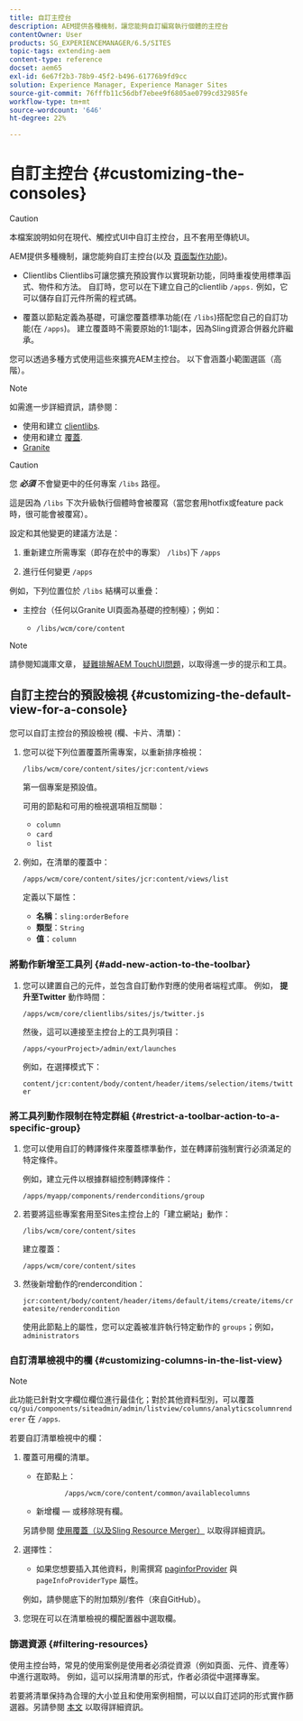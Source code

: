 ```yaml
---
title: 自訂主控台
description: AEM提供各種機制，讓您能夠自訂編寫執行個體的主控台
contentOwner: User
products: SG_EXPERIENCEMANAGER/6.5/SITES
topic-tags: extending-aem
content-type: reference
docset: aem65
exl-id: 6e67f2b3-78b9-45f2-b496-61776b9fd9cc
solution: Experience Manager, Experience Manager Sites
source-git-commit: 76fffb11c56dbf7ebee9f6805ae0799cd32985fe
workflow-type: tm+mt
source-wordcount: '646'
ht-degree: 22%

---
```


# 自訂主控台 {#customizing-the-consoles}

>[!CAUTION]
>
>本檔案說明如何在現代、觸控式UI中自訂主控台，且不套用至傳統UI。

AEM提供多種機制，讓您能夠自訂主控台(以及 [頁面製作功能](/help/sites-developing/customizing-page-authoring-touch.md))。

* Clientlibs Clientlibs可讓您擴充預設實作以實現新功能，同時重複使用標準函式、物件和方法。 自訂時，您可以在下建立自己的clientlib `/apps.` 例如，它可以儲存自訂元件所需的程式碼。

* 覆蓋以節點定義為基礎，可讓您覆蓋標準功能(在 `/libs`)搭配您自己的自訂功能(在 `/apps`)。 建立覆蓋時不需要原始的1:1副本，因為Sling資源合併器允許繼承。

您可以透過多種方式使用這些來擴充AEM主控台。 以下會涵蓋小範圍選區（高階）。

>[!NOTE]
>
>如需進一步詳細資訊，請參閱：
>
>* 使用和建立 [clientlibs](/help/sites-developing/clientlibs.md).
>* 使用和建立 [覆蓋](/help/sites-developing/overlays.md).
>* [Granite](https://helpx.adobe.com/experience-manager/6-5/sites/developing/using/reference-materials/granite-ui/api/index.html)
>


>[!CAUTION]
>
>您 ***必須*** 不會變更中的任何專案 `/libs` 路徑。
>
>這是因為 `/libs` 下次升級執行個體時會被覆寫（當您套用hotfix或feature pack時，很可能會被覆寫）。
>
>設定和其他變更的建議方法是：
>
>1. 重新建立所需專案（即存在於中的專案） `/libs`)下 `/apps`
>
>1. 進行任何變更 `/apps`
>

例如，下列位置位於 `/libs` 結構可以重疊：

* 主控台（任何以Granite UI頁面為基礎的控制檯）；例如：

   * `/libs/wcm/core/content`

>[!NOTE]
>
>請參閱知識庫文章， [疑難排解AEM TouchUI問題](https://helpx.adobe.com/experience-manager/kb/troubleshooting-aem-touchui-issues.html)，以取得進一步的提示和工具。

## 自訂主控台的預設檢視 {#customizing-the-default-view-for-a-console}

您可以自訂主控台的預設檢視 (欄、卡片、清單)：

1. 您可以從下列位置覆蓋所需專案，以重新排序檢視：

   `/libs/wcm/core/content/sites/jcr:content/views`

   第一個專案是預設值。

   可用的節點和可用的檢視選項相互關聯：

   * `column`
   * `card`
   * `list`

1. 例如，在清單的覆蓋中：

   `/apps/wcm/core/content/sites/jcr:content/views/list`

   定義以下屬性：

   * **名稱**：`sling:orderBefore`
   * **類型**：`String`
   * **值**：`column`

### 將動作新增至工具列 {#add-new-action-to-the-toolbar}

1. 您可以建置自己的元件，並包含自訂動作對應的使用者端程式庫。 例如， **提升至Twitter** 動作時間：

   `/apps/wcm/core/clientlibs/sites/js/twitter.js`

   然後，這可以連接至主控台上的工具列項目：

   `/apps/<yourProject>/admin/ext/launches`

   例如，在選擇模式下：

   `content/jcr:content/body/content/header/items/selection/items/twitter`

### 將工具列動作限制在特定群組 {#restrict-a-toolbar-action-to-a-specific-group}

1. 您可以使用自訂的轉譯條件來覆蓋標準動作，並在轉譯前強制實行必須滿足的特定條件。

   例如，建立元件以根據群組控制轉譯條件：

   `/apps/myapp/components/renderconditions/group`

1. 若要將這些專案套用至Sites主控台上的「建立網站」動作：

   `/libs/wcm/core/content/sites`

   建立覆蓋：

   `/apps/wcm/core/content/sites`

1. 然後新增動作的rendercondition：

   `jcr:content/body/content/header/items/default/items/create/items/createsite/rendercondition`

   使用此節點上的屬性，您可以定義被准許執行特定動作的 `groups`；例如，`administrators`

### 自訂清單檢視中的欄 {#customizing-columns-in-the-list-view}

>[!NOTE]
>
>此功能已針對文字欄位欄位進行最佳化；對於其他資料型別，可以覆蓋 `cq/gui/components/siteadmin/admin/listview/columns/analyticscolumnrenderer` 在 `/apps`.

若要自訂清單檢視中的欄：

1. 覆蓋可用欄的清單。

   * 在節點上：

     ```
            /apps/wcm/core/content/common/availablecolumns
     ```

   * 新增欄 — 或移除現有欄。

   另請參閱 [使用覆蓋（以及Sling Resource Merger）](/help/sites-developing/overlays.md) 以取得詳細資訊。

1. 選擇性：

   * 如果您想要插入其他資料，則需撰寫 [paginforProvider](https://helpx.adobe.com/experience-manager/6-5/sites/developing/using/reference-materials/javadoc/com/day/cq/wcm/api/PageInfoProvider.html) 與
     `pageInfoProviderType` 屬性。

   例如，請參閱底下的附加類別/套件（來自GitHub）。

1. 您現在可以在清單檢視的欄配置器中選取欄。

### 篩選資源 {#filtering-resources}

使用主控台時，常見的使用案例是使用者必須從資源（例如頁面、元件、資產等）中進行選取時。 例如，這可以採用清單的形式，作者必須從中選擇專案。

若要將清單保持為合理的大小並且和使用案例相關，可以以自訂述詞的形式實作篩選器。另請參閱 [本文](/help/sites-developing/customizing-page-authoring-touch.md#filtering-resources) 以取得詳細資訊。
